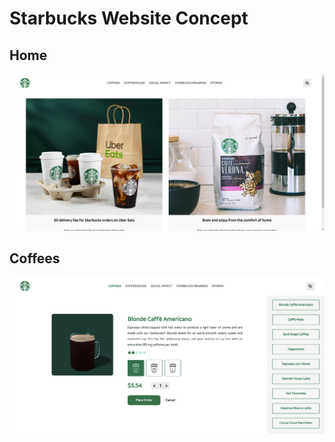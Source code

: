 # Starbucks Website Concept

## Home
<img src="gitimg/homepage.png" width="700"/>

## Coffees
<img src="gitimg/coffeespage.png" width="700"/>
